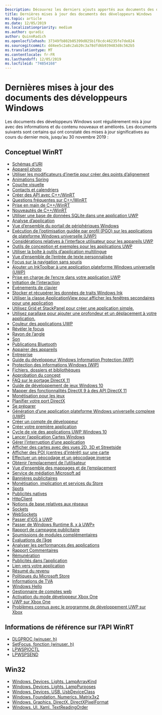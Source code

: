 ```yaml
---
Description: Découvrez les derniers ajouts apportés aux documents des développeurs Windows.
title: Dernières mises à jour des documents des développeurs Windows
ms.topic: article
ms.date: 12/05/2019
ms.localizationpriority: medium
ms.author: quradic
author: QuinnRadich
ms.openlocfilehash: 37349fb802b05399d025b1f8cdc46235fe7de824
ms.sourcegitcommit: dd4ee5c2a8c2ab20c3a78dfd6b939483d8c562b5
ms.translationtype: MT
ms.contentlocale: fr-FR
ms.lasthandoff: 12/05/2019
ms.locfileid: "74854168"
---
```

# <a name="latest-updates-to-the-windows-developer-docs"></a>Dernières mises à jour des documents des développeurs Windows


Les documents des développeurs Windows sont régulièrement mis à jour avec des informations et du contenu nouveaux et améliorés. Les documents suivants sont certains qui ont constaté des mises à jour significatives au cours du dernier mois, jusqu’au 30 novembre 2019 :


## <a name="winrt-conceptual"></a>Conceptuel WinRT

<ul>
<li><a href="https://docs.microsoft.com/windows/uwp/app-resources/uri-schemes">Schémas d’URI</a></li>
<li><a href="https://docs.microsoft.com/windows/uwp/audio-video-camera/camera">Appareil photo</a></li>
<li><a href="https://docs.microsoft.com/windows/uwp/composition/inertia-modifiers">Utiliser les modificateurs d’inertie pour créer des points d’alignement</a></li>
<li><a href="https://docs.microsoft.com/windows/uwp/composition/spring-animations">Animations Spring</a></li>
<li><a href="https://docs.microsoft.com/windows/uwp/composition/visual-layer">Couche visuelle</a></li>
<li><a href="https://docs.microsoft.com/windows/uwp/contacts-and-calendar/index">Contacts et calendriers</a></li>
<li><a href="https://docs.microsoft.com/windows/uwp/cpp-and-winrt-apis/author-apis">Créer des API avec C++/WinRT</a></li>
<li><a href="https://docs.microsoft.com/windows/uwp/cpp-and-winrt-apis/faq">Questions fréquentes sur C++/WinRT</a></li>
<li><a href="https://docs.microsoft.com/windows/uwp/cpp-and-winrt-apis/get-started">Prise en main de C++/WinRT</a></li>
<li><a href="https://docs.microsoft.com/windows/uwp/cpp-and-winrt-apis/news">Nouveautés de C++/WinRT</a></li>
<li><a href="https://docs.microsoft.com/windows/uwp/data-access/sqlite-databases">Utiliser une base de données SQLite dans une application UWP</a></li>
<li><a href="https://docs.microsoft.com/windows/uwp/debug-test-perf/app-analysis">Analyse d’application</a></li>
<li><a href="https://docs.microsoft.com/windows/uwp/debug-test-perf/device-portal">Vue d’ensemble du portail de périphériques Windows</a></li>
<li><a href="https://docs.microsoft.com/windows/uwp/debug-test-perf/pgo-for-uwp">Exécution de l’optimisation guidée par profil (PGO) sur les applications de plateforme Windows universelle (UWP)</a></li>
<li><a href="https://docs.microsoft.com/windows/uwp/design/devices/index">Considérations relatives à l’interface utilisateur pour les appareils UWP</a></li>
<li><a href="https://docs.microsoft.com/windows/uwp/design/downloads/index">Outils de conception et exemples pour les applications UWP</a></li>
<li><a href="https://docs.microsoft.com/windows/uwp/design/globalizing/use-mat">Utiliser la boîte à outils d’application multilingue</a></li>
<li><a href="https://docs.microsoft.com/windows/uwp/design/input/custom-text-input">Vue d’ensemble de l’entrée de texte personnalisée</a></li>
<li><a href="https://docs.microsoft.com/windows/uwp/design/input/focus-navigation">Focus sur la navigation sans souris</a></li>
<li><a href="https://docs.microsoft.com/windows/uwp/design/input/ink-toolbar">Ajouter un InkToolbar à une application plateforme Windows universelle (UWP)</a></li>
<li><a href="https://docs.microsoft.com/windows/uwp/design/input/ink-walkthrough">Prise en charge de l’encre dans votre application UWP</a></li>
<li><a href="https://docs.microsoft.com/windows/uwp/design/input/input-primer">Initiation de l’interaction</a></li>
<li><a href="https://docs.microsoft.com/windows/uwp/design/input/keyboard-events">Événements de clavier</a></li>
<li><a href="https://docs.microsoft.com/windows/uwp/design/input/save-and-load-ink">Stocker et récupérer les données de traits Windows Ink</a></li>
<li><a href="https://docs.microsoft.com/windows/uwp/design/layout/application-view">Utiliser la classe ApplicationView pour afficher les fenêtres secondaires pour une application</a></li>
<li><a href="https://docs.microsoft.com/windows/uwp/design/layout/grid-tutorial">Utilisez Grid et StackPanel pour créer une application simple.</a></li>
<li><a href="https://docs.microsoft.com/windows/uwp/design/motion/parallax">Utilisez parallaxe pour ajouter une profondeur et un déplacement à votre application.</a></li>
<li><a href="https://docs.microsoft.com/windows/uwp/design/style/color">Couleur des applications UWP</a></li>
<li><a href="https://docs.microsoft.com/windows/uwp/design/style/reveal-focus">Révéler le focus</a></li>
<li><a href="https://docs.microsoft.com/windows/uwp/design/style/rounded-corner">Rayon de l’angle</a></li>
<li><a href="https://docs.microsoft.com/windows/uwp/design/style/sound">Son</a></li>
<li><a href="https://docs.microsoft.com/windows/uwp/devices-sensors/ble-beacon">Publications Bluetooth</a></li>
<li><a href="https://docs.microsoft.com/windows/uwp/devices-sensors/pair-devices">Appairer des appareils</a></li>
<li><a href="https://docs.microsoft.com/windows/uwp/enterprise/index">Entreprise</a></li>
<li><a href="https://docs.microsoft.com/windows/uwp/enterprise/wip-dev-guide">Guide du développeur Windows Information Protection (WIP)</a></li>
<li><a href="https://docs.microsoft.com/windows/uwp/enterprise/wip-hub">Protection des informations Windows (WIP)</a></li>
<li><a href="https://docs.microsoft.com/windows/uwp/files/index">Fichiers, dossiers et bibliothèques</a></li>
<li><a href="https://docs.microsoft.com/windows/uwp/gaming/concept-approval">Approbation du concept</a></li>
<li><a href="https://docs.microsoft.com/windows/uwp/gaming/directx-porting-faq">FAQ sur le portage DirectX 11</a></li>
<li><a href="https://docs.microsoft.com/windows/uwp/gaming/e2e">Guide de développement de jeux Windows 10</a></li>
<li><a href="https://docs.microsoft.com/windows/uwp/gaming/feature-mapping">Mapper des fonctionnalités DirectX 9 à des API DirectX 11</a></li>
<li><a href="https://docs.microsoft.com/windows/uwp/gaming/monetization-for-games">Monétisation pour les jeux</a></li>
<li><a href="https://docs.microsoft.com/windows/uwp/gaming/plan-your-directx-port">Planifier votre port DirectX</a></li>
<li><a href="https://docs.microsoft.com/windows/uwp/get-started/get-set-up">Se préparer</a></li>
<li><a href="https://docs.microsoft.com/windows/uwp/get-started/plan-your-app">Génération d’une application plateforme Windows universelle complexe (UWP)</a></li>
<li><a href="https://docs.microsoft.com/windows/uwp/get-started/sign-up">Créer un compte de développeur</a></li>
<li><a href="https://docs.microsoft.com/windows/uwp/get-started/your-first-app">Créer votre première application</a></li>
<li><a href="https://docs.microsoft.com/windows/uwp/launch-resume/app-lifecycle">Cycle de vie des applications UWP Windows 10</a></li>
<li><a href="https://docs.microsoft.com/windows/uwp/launch-resume/launch-maps-app">Lancer l’application Cartes Windows</a></li>
<li><a href="https://docs.microsoft.com/windows/uwp/launch-resume/suspend-an-app">Gérer l’interruption d’une application</a></li>
<li><a href="https://docs.microsoft.com/windows/uwp/maps-and-location/display-maps">Afficher des cartes avec des vues 2D, 3D et Streetside</a></li>
<li><a href="https://docs.microsoft.com/windows/uwp/maps-and-location/display-poi">Afficher des POI (centres d’intérêt) sur une carte</a></li>
<li><a href="https://docs.microsoft.com/windows/uwp/maps-and-location/geocoding">Effectuer un géocodage et un géocodage inverse</a></li>
<li><a href="https://docs.microsoft.com/windows/uwp/maps-and-location/get-location">Obtenir l’emplacement de l’utilisateur</a></li>
<li><a href="https://docs.microsoft.com/windows/uwp/maps-and-location/index">Vue d’ensemble des mappages et de l’emplacement</a></li>
<li><a href="https://docs.microsoft.com/windows/uwp/monetize/ad-mediation-service">Service de médiation Microsoft ad</a></li>
<li><a href="https://docs.microsoft.com/windows/uwp/monetize/banner-ads">Bannières publicitaires</a></li>
<li><a href="https://docs.microsoft.com/windows/uwp/monetize/index">Monétisation, implication et services du Store</a></li>
<li><a href="https://docs.microsoft.com/windows/uwp/monetize/interstitial-ads">Spots</a></li>
<li><a href="https://docs.microsoft.com/windows/uwp/monetize/native-ads">Publicités natives</a></li>
<li><a href="https://docs.microsoft.com/windows/uwp/networking/httpclient">HttpClient</a></li>
<li><a href="https://docs.microsoft.com/windows/uwp/networking/networking-basics">Notions de base relatives aux réseaux</a></li>
<li><a href="https://docs.microsoft.com/windows/uwp/networking/sockets">Sockets</a></li>
<li><a href="https://docs.microsoft.com/windows/uwp/networking/websockets">WebSockets</a></li>
<li><a href="https://docs.microsoft.com/windows/uwp/porting/ios-to-uwp-root">Passer d’iOS à UWP</a></li>
<li><a href="https://docs.microsoft.com/windows/uwp/porting/w8x-to-uwp-root">Passer de Windows Runtime 8. x à UWP»</a></li>
<li><a href="https://docs.microsoft.com/windows/uwp/publish/ad-campaign-report">Rapport de campagne publicitaire</a></li>
<li><a href="https://docs.microsoft.com/windows/uwp/publish/add-on-submissions">Soumissions de modules complémentaires</a></li>
<li><a href="https://docs.microsoft.com/windows/uwp/publish/age-ratings">Évaluations de l’âge</a></li>
<li><a href="https://docs.microsoft.com/windows/uwp/publish/analytics">Analyser les performances des applications</a></li>
<li><a href="https://docs.microsoft.com/windows/uwp/publish/feedback-report">Rapport Commentaires</a></li>
<li><a href="https://docs.microsoft.com/windows/uwp/publish/getting-paid-apps">Rémunération</a></li>
<li><a href="https://docs.microsoft.com/windows/uwp/publish/in-app-ads">Publicités dans l’application</a></li>
<li><a href="https://docs.microsoft.com/windows/uwp/publish/link-to-your-app">Lien vers votre application</a></li>
<li><a href="https://docs.microsoft.com/windows/uwp/publish/payout-summary">Résumé du revenu</a></li>
<li><a href="https://docs.microsoft.com/windows/uwp/publish/store-policies">Politiques du Microsoft Store</a></li>
<li><a href="https://docs.microsoft.com/windows/uwp/publish/vat-info">Informations de TVA</a></li>
<li><a href="https://docs.microsoft.com/windows/uwp/security/microsoft-passport">Windows Hello</a></li>
<li><a href="https://docs.microsoft.com/windows/uwp/security/web-account-manager">Gestionnaire de comptes web</a></li>
<li><a href="https://docs.microsoft.com/windows/uwp/xbox-apps/devkit-activation">Activation du mode développeur Xbox One</a></li>
<li><a href="https://docs.microsoft.com/windows/uwp/xbox-apps/index">UWP sur Xbox One</a></li>
<li><a href="https://docs.microsoft.com/windows/uwp/xbox-apps/known-issues">Problèmes connus avec le programme de développement UWP sur Xbox</a></li>
</ul>



## <a name="winrt-api-reference"></a>Informations de référence sur l’API WinRT

<ul>
<li><a href="https://docs.microsoft.com/windows/win32/api/winuser/nc-winuser-dlgproc">DLGPROC (winuser. h)</a></li>
<li><a href="https://docs.microsoft.com/windows/win32/api/winuser/nf-winuser-setfocus">SetFocus, fonction (winuser. h)</a></li>
<li><a href="https://docs.microsoft.com/windows/win32/api/ws2spi/nc-ws2spi-lpwspioctl">LPWSPIOCTL</a></li>
<li><a href="https://docs.microsoft.com/windows/win32/api/ws2spi/nc-ws2spi-lpwspsend">LPWSPSEND</a></li>
</ul>

## <a name="win32"></a>Win32

<ul>
<li><a href="https://docs.microsoft.com/uwp/api/windows.devices.lights.lamparraykind">Windows. Devices. Lights. LampArrayKind</a></li>
<li><a href="https://docs.microsoft.com/uwp/api/windows.devices.lights.lamppurposes">Windows. Devices. Lights. LampPurposes</a></li>
<li><a href="https://docs.microsoft.com/uwp/api/windows.devices.usb.usbdeviceclass">Windows. Devices. USB. UsbDeviceClass</a></li>
<li><a href="https://docs.microsoft.com/uwp/api/windows.foundation.numerics.matrix3x2">Windows. Foundation. Numerics. Matrix3x2</a></li>
<li><a href="https://docs.microsoft.com/uwp/api/windows.graphics.directx.directxpixelformat">Windows. Graphics. DirectX. DirectXPixelFormat</a></li>
<li><a href="https://docs.microsoft.com/uwp/api/windows.ui.xaml.textreadingorder">Windows. UI. Xaml. TextReadingOrder</a></li>
</ul>